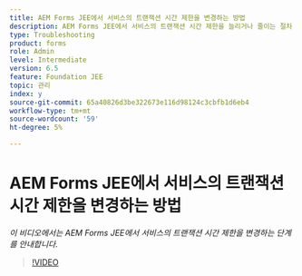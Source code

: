 ```yaml
---
title: AEM Forms JEE에서 서비스의 트랜잭션 시간 제한을 변경하는 방법
description: AEM Forms JEE에서 서비스의 트랜잭션 시간 제한을 늘리거나 줄이는 절차
type: Troubleshooting
product: forms
role: Admin
level: Intermediate
version: 6.5
feature: Foundation JEE
topic: 관리
index: y
source-git-commit: 65a40826d3be322673e116d98124c3cbfb1d6eb4
workflow-type: tm+mt
source-wordcount: '59'
ht-degree: 5%

---
```



# AEM Forms JEE에서 서비스의 트랜잭션 시간 제한을 변경하는 방법

*이 비디오에서는 AEM Forms JEE에서 서비스의 트랜잭션 시간 제한을 변경하는 단계를 안내합니다.*

>[!VIDEO](https://video.tv.adobe.com/v/335495?quality=9&learn=on)
